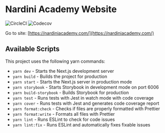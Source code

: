 # Nardini Academy Website

![CircleCI](https://img.shields.io/circleci/build/github/brunonardini/nardini-academy)
![Codecov](https://img.shields.io/codecov/c/github/brunonardini/nardini-academy)

Go to site: [https://nardiniacademy.com/](https://nardiniacademy.com/)

## Available Scripts

This project uses the following yarn commands:

- `yarn dev` - Starts the Next.js development server
- `yarn build` - Builds the project for production
- `yarn start` - Starts the Next.js server in production mode
- `yarn storybook` - Starts Storybook in development mode on port 6006
- `yarn build-storybook` - Builds Storybook for production
- `yarn test` - Runs tests with Jest in watch mode with code coverage
- `yarn cover` - Runs tests with Jest and generates code coverage report
- `yarn format:check` - Checks if files are properly formatted with Prettier
- `yarn format:write` - Formats all files with Prettier
- `yarn lint` - Runs ESLint to check for code issues
- `yarn lint:fix` - Runs ESLint and automatically fixes fixable issues

